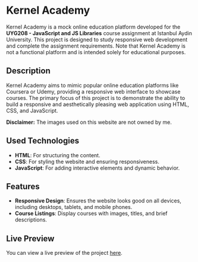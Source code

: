 # Kernel Academy

Kernel Academy is a mock online education platform developed for the **UYG208 - JavaScript and JS Libraries** course assignment at Istanbul Aydin University. This project is designed to study responsive web development and complete the assignment requirements. Note that Kernel Academy is not a functional platform and is intended solely for educational purposes.

## Description

Kernel Academy aims to mimic popular online education platforms like Coursera or Udemy, providing a responsive web interface to showcase courses. The primary focus of this project is to demonstrate the ability to build a responsive and aesthetically pleasing web application using HTML, CSS, and JavaScript.

**Disclaimer:** The images used on this website are not owned by me.

## Used Technologies

- **HTML**: For structuring the content.
- **CSS**: For styling the website and ensuring responsiveness.
- **JavaScript**: For adding interactive elements and dynamic behavior.

## Features

- **Responsive Design**: Ensures the website looks good on all devices, including desktops, tablets, and mobile phones.
- **Course Listings**: Display courses with images, titles, and brief descriptions.

## Live Preview

You can view a live preview of the project [here](https://htmlpreview.github.io/?https://raw.githubusercontent.com/Beytullahp42/JSAssignment/main/index.html).
